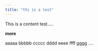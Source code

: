 ```yaml
---
title: "thi is a test"
---
```

 
This is a content test..... 

**more**

aaaaa bbbbb ccccc dddd eeee ffff gggg ....

